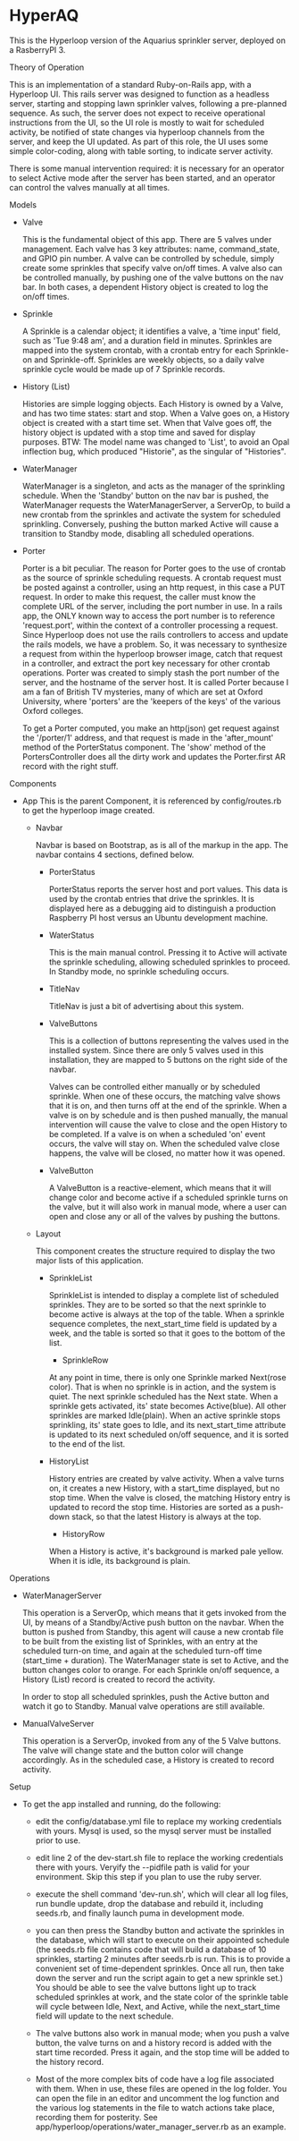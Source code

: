 # HyperAQ

This is the Hyperloop version of the Aquarius sprinkler server, deployed on a RasberryPI 3.

Theory of Operation

  This is an implementation of a standard Ruby-on-Rails app, with a Hyperloop UI.  This rails server was designed to function as a headless server, starting and stopping lawn sprinkler valves, following a pre-planned sequence.  As such, the server does not expect to receive operational instructions from the UI, so the UI role is mostly to wait for scheduled activity, be notified of state changes via hyperloop channels from the server, and keep the UI updated.  As part of this role, the UI uses some simple color-coding, along with table sorting, to indicate server activity.

  There is some manual intervention required: it is necessary for an operator to select Active mode after the server has been started, and an operator can control the valves manually at all times.

Models

  * Valve

    This is the fundamental object of this app.  There are 5 valves under management.  Each valve has 3 key attributes: name, command_state, and GPIO pin number.  A valve can be controlled by schedule, simply create some sprinkles that specify valve on/off times.  A valve also can be controlled manually, by pushing one of the valve buttons on the nav bar.  In both cases, a dependent History object is created to log the on/off times.

  * Sprinkle

    A Sprinkle is a calendar object; it identifies a valve, a 'time input' field, such as 'Tue 9:48 am', and a duration field in minutes.  Sprinkles are mapped into the system crontab, with a crontab entry for each Sprinkle-on and Sprinkle-off.  Sprinkles are weekly objects, so a daily valve sprinkle cycle would be made up of 7 Sprinkle records.

  * History (List)

    Histories are simple logging objects.  Each History is owned by a Valve, and has two time states: start and stop.  When a Valve goes on, a History object is created with a start time set.  When that Valve goes off, the history object is updated with a stop time and saved for display purposes. BTW: The model name was changed to 'List', to avoid an Opal inflection bug, which produced "Historie", as the singular of "Histories".

  * WaterManager

    WaterManager is a singleton, and acts as the manager of the sprinkling schedule.  When the 'Standby' button on the nav bar is pushed, the WaterManager requests the WaterManagerServer, a ServerOp, to build a new crontab from the sprinkles and activate the system for scheduled sprinkling. Conversely, pushing the button marked Active will cause a transition to Standby mode, disabling all scheduled operations.

  * Porter

    Porter is a bit peculiar.  The reason for Porter goes to the use of crontab as the source of sprinkle scheduling requests.  A crontab request must be posted against a controller, using an http request, in this case a PUT request.  In order to make this request, the caller must know the complete URL of the server, including the port number in use.  In a rails app, the ONLY known way to access the port number is to reference 'request.port', within the context of a controller processing a request.  Since Hyperloop does not use the rails controllers to access and update the rails models, we have a problem.  So, it was necessary to synthesize a request from within the hyperloop browser image, catch that request in a controller, and extract the port key necessary for other crontab operations.  Porter was created to simply stash the port number of the server, and the hostname of the server host.  It is called Porter because I am a fan of British TV mysteries, many of which are set at Oxford University, where 'porters' are the 'keepers of the keys' of the various Oxford colleges.  

    To get a Porter computed, you make an http(json) get request against the '/porter/1' address, and that request is made in the 'after_mount' method of the PorterStatus component.  The 'show' method of the PortersController does all the dirty work and updates the Porter.first AR record with the right stuff.

Components

  * App
  This is the parent Component, it is referenced by config/routes.rb to get the hyperloop image created.

    * Navbar

      Navbar is based on Bootstrap, as is all of the markup in the app.  The navbar contains 4 sections, defined below.

      * PorterStatus

        PorterStatus reports the server host and port values.  This data is used by the crontab entries that drive the sprinkles.  It is displayed here as a debugging aid to distinguish a production Raspberry PI host versus an Ubuntu development machine.

      * WaterStatus

        This is the main manual control. Pressing it to Active will activate the sprinkle scheduling, allowing scheduled sprinkles to proceed.  In Standby mode, no sprinkle scheduling occurs.

      * TitleNav

        TitleNav is just a bit of advertising about this system.

      * ValveButtons

        This is a collection of buttons representing the valves used in the installed system.  Since there are only 5 valves used in this installation, they are mapped to 5 buttons on the right side of the navbar.  

        Valves can be controlled either manually or by scheduled sprinkle.  When one of these occurs, the matching valve shows that it is on, and then turns off at the end of the sprinkle.  When a valve is on by schedule and is then pushed manually, the manual intervention will cause the valve to close and the open History to be completed.  If a valve is on when a scheduled 'on' event occurs, the valve will stay on.  When the scheduled valve close happens, the valve will be closed, no matter how it was opened.

      * ValveButton

        A ValveButton is a reactive-element, which means that it will change color and become active if a scheduled sprinkle turns on the valve, but it will also work in manual mode, where a user can open and close any or all of the valves by pushing the buttons.

    * Layout

      This component creates the structure required to display the two major lists of this application.

      * SprinkleList

        SprinkleList is intended to display a complete list of scheduled sprinkles.  They are to be sorted so that the next sprinkle to become active is always at the top of the table. When a sprinkle sequence completes, the next_start_time field is updated by a week, and the table is sorted so that it goes to the bottom of the list.

        * SprinkleRow

        At any point in time, there is only one Sprinkle marked Next(rose color).  That is when no sprinkle is in action, and the system is quiet.  The next sprinkle scheduled has the Next state.
        When a sprinkle gets activated, its' state becomes Active(blue).  All other sprinkles are marked Idle(plain).  When an active sprinkle stops sprinkling, its' state goes to Idle, and its next_start_time attribute is updated to its next scheduled on/off sequence, and it is sorted to the end of the list.

      * HistoryList

        History entries are created by valve activity. When a valve turns on, it creates a new History, with a start_time displayed, but no stop time.  When the valve is closed, the matching History entry is updated to record the stop time.  Histories are sorted as a push-down stack, so that the latest History is always at the top.

        * HistoryRow

        When a History is active, it's background is marked pale yellow.  When it is idle, its background is plain.

Operations

  * WaterManagerServer

    This operation is a ServerOp, which means that it gets invoked from the UI, by means of a Standby/Active push button on the navbar.
    When the button is pushed from Standby, this agent will cause a new crontab file to be built from the existing list of Sprinkles, with an entry at the scheduled turn-on time, and again at the scheduled turn-off time (start_time + duration).  The WaterManager state is set to Active, and the button changes color to orange.  For each Sprinkle on/off sequence, a History (List) record is created to record the activity.

    In order to stop all scheduled sprinkles, push the Active button and watch it go to Standby.  Manual valve operations are still available.

  * ManualValveServer

    This operation is a ServerOp, invoked from any of the 5 Valve buttons. The valve will change state and the button color will change accordingly.  As in the scheduled case, a History is created to record activity.

Setup

  * To get the app installed and running, do the following:

    * edit the config/database.yml file to replace my working credentials with yours. Mysql is used, so the mysql server must be installed prior to use.

    * edit line 2 of the dev-start.sh file to replace the working credentials there with yours.  Veryify the --pidfile path is valid for your environment.  Skip this step if you plan to use the ruby server.      
   

    * execute the shell command 'dev-run.sh', which will clear all log files, run bundle update, drop the database and rebuild it, including seeds.rb, and finally launch puma in development mode.  

    * you can then press the Standby button and activate the sprinkles in the database, which will start to execute on their appointed schedule (the seeds.rb file contains code that will build a database of 10 sprinkles, starting 2 minutes after seeds.rb is run.  This is to provide a convenient set of time-dependent sprinkles. Once all run, then take down the server and run the script again to get a new sprinkle set.) You should be able to see the valve buttons light up to track scheduled sprinkles at work, and the state color of the sprinkle table will cycle between Idle, Next, and Active, while the next_start_time field will update to the next schedule.

    * The valve buttons also work in manual mode; when you push a valve button, the valve turns on and a history record is added with the start time recorded.  Press it again, and the stop time will be added to the history record.

    * Most of the more complex bits of code have a log file associated with them.  When in use, these files are opened in the log folder.  You can open the file in an editor and uncomment the log function and the various log statements in the file to watch actions take place, recording them for posterity.  See app/hyperloop/operations/water_manager_server.rb as an example.


